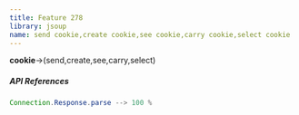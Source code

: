 ```yaml
---
title: Feature 278
library: jsoup
name: send cookie,create cookie,see cookie,carry cookie,select cookie
---
```


**cookie**->(send,create,see,carry,select)

##### API References

```java
Connection.Response.parse --> 100 %
```
